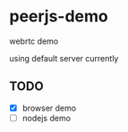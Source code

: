 # peerjs-demo
webrtc demo

using default server currently

## TODO
- [x] browser demo
- [ ] nodejs demo
